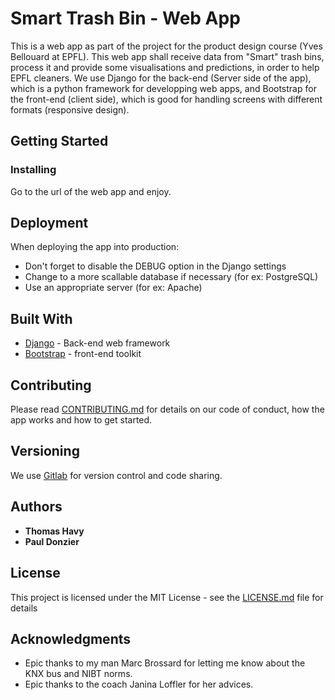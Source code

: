 # Smart Trash Bin - Web App

This is a web app as part of the project for the product design course (Yves Bellouard at EPFL).
This web app shall receive data from "Smart" trash bins, process it and provide some visualisations and predictions, in order to help EPFL cleaners.
We use Django for the back-end (Server side of the app), which is a python framework for developping web apps, and Bootstrap for the front-end (client side), which is good for handling screens with different formats (responsive design).

## Getting Started

### Installing

Go to the url of the web app and enjoy.

## Deployment

When deploying the app into production:
* Don't forget to disable the DEBUG option in the Django settings
* Change to a more scallable database if necessary (for ex: PostgreSQL)
* Use an appropriate server (for ex: Apache)

## Built With

* [Django](https://www.djangoproject.com/) - Back-end web framework
* [Bootstrap](http://getbootstrap.com/) - front-end toolkit

## Contributing

Please read [CONTRIBUTING.md](CONTRIBUTING.md) for details on our code of conduct, how the app works and how to get started.

## Versioning

We use [Gitlab](https://gitlab.com/) for version control and code sharing.

## Authors

* **Thomas Havy**
* **Paul Donzier**

## License

This project is licensed under the MIT License - see the [LICENSE.md](LICENSE.md) file for details

## Acknowledgments

* Epic thanks to my man Marc Brossard for letting me know about the KNX bus and NIBT norms.
* Epic thanks to the coach Janina Loffler for her advices.
